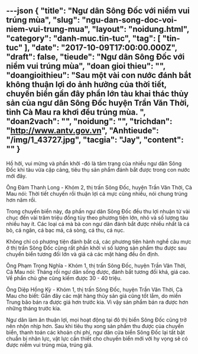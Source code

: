 ---json
{
    "title": "Ngư dân Sông Đốc với niềm vui trúng mùa",
    "slug": "ngu-dan-song-doc-voi-niem-vui-trung-mua",
    "layout": "noidung.html",
    "category": "danh-muc.tin-tuc",
    "tag": [
        "tin-tuc"
    ],
    "date": "2017-10-09T17:00:00.000Z",
    "draft": false,
    "tieude": "Ngư dân Sông Đốc với niềm vui trúng mùa",
    "doan gioi thieu": "",
    "doangioithieu": "Sau một vài con nước đánh bắt không thuận lợi do ảnh hưởng của thời tiết, chuyến biển gần đây phần lớn tàu khai thác thủy sản của ngư dân Sông Đốc huyện Trần Văn Thời, tỉnh Cà Mau ra khơi đều trúng mùa. ",
    "doan2vach": "",
    "noidung": "",
    "trichdan": "http://www.antv.gov.vn",
    "Anhtieude": "/img/1_43727.jpg",
    "tacgia": "Jay",
    "__content__": ""
}
---
<p><span style="font-size:14px">Hồ hởi, vui mừng v&agrave; phấn khởi -đ&oacute; l&agrave; t&acirc;m trạng của nhiều ngư d&acirc;n S&ocirc;ng Đốc khi t&agrave;u vừa cặp cảng, ti&ecirc;u thụ sản phẩm đ&aacute;nh bắt được trong con nước mới đ&acirc;y.</span></p>

<p><span style="font-size:14px">&Ocirc;ng Đ&agrave;m Thanh Long - Kh&oacute;m 2, thị trấn S&ocirc;ng Đốc, huyện Trần Văn Thời, C&agrave; Mau n&oacute;i: Thời tiết chuyến rồi thuận lợi c&aacute; mực cũng nhiều, n&oacute;i chung tr&uacute;ng hơn năm rồi.</span></p>

<p><span style="font-size:14px">Trong chuyến biển n&agrave;y, đa phần ngư d&acirc;n S&ocirc;ng Đốc đều thu lợi nhuận từ v&agrave;i chục đến v&agrave;i trăm triệu đồng t&ugrave;y theo phương tiện lớn, nhỏ v&agrave; số lượng t&agrave;u nhiều hay &iacute;t. C&aacute;c loại c&aacute; m&agrave; b&agrave; con ngư d&acirc;n đ&aacute;nh bắt được nhiều nhất l&agrave; c&aacute; b&ograve;, c&aacute; ng&acirc;n, c&aacute; bạc m&aacute;, c&aacute; s&ograve;ng, c&aacute; thu, c&aacute; nục.</span></p>

<p><span style="font-size:14px">Kh&ocirc;ng chỉ c&oacute; phương tiện đ&aacute;nh bắt c&aacute;, c&aacute;c phương tiện h&agrave;nh nghề c&acirc;u mực ở thị trấn S&ocirc;ng Đốc cũng rất phấn khởi v&igrave; số lượng sản phẩm thu được sau chuyến biển tương đối lớn v&agrave; gi&aacute; cả c&aacute;c mặt h&agrave;ng đều ổn định.</span></p>

<p><span style="font-size:14px">&Ocirc;ng Phạm Trọng Nghĩa - Kh&oacute;m 1, thị trấn S&ocirc;ng Đốc, huyện Trần Văn Thời, C&agrave; Mau n&oacute;i: Th&aacute;ng rồi ngư d&acirc;n sống được, đ&aacute;nh bắt tương đối kh&aacute;, gi&aacute; cao. Về phần chủ ghe cũng kiếm được 30 - 40 triệu.</span></p>

<p><span style="font-size:14px">&Ocirc;ng Diệp Hồng Kỳ - Kh&oacute;m 1, thị trấn S&ocirc;ng Đốc, huyện Trần Văn Thời, C&agrave; Mau cho biết: Gần đ&acirc;y c&aacute;c mặt h&agrave;ng thủy sản gi&aacute; cũng tốt lắm, do miền Trung b&atilde;o b&aacute;n ra được gi&aacute; hơn trước kia. V&igrave; vậy sản phẩm b&aacute;n ra được hơn những th&aacute;ng trước kia.</span></p>

<p><span style="font-size:14px">Ngư d&acirc;n l&agrave;m ăn thuận lợi, mọi hoạt động tại đ&ocirc; thị biển S&ocirc;ng Đốc cũng trở n&ecirc;n nhộn nhịp hơn. Sau khi ti&ecirc;u thụ xong sản phẩm thu được của chuyến biển, thanh to&aacute;n c&aacute;c khoản chi ph&iacute;, ngư d&acirc;n cửa biển S&ocirc;ng Đốc lại tất bật chuẩn bị nh&acirc;n lực, vật lực cần thiết cho chuyến biển mới với hy vọng sẽ c&oacute; được niềm vui tr&uacute;ng m&ugrave;a, tr&uacute;ng gi&aacute;.</span></p>
